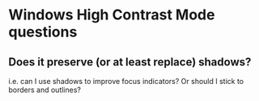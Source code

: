 # Windows High Contrast Mode questions

## Does it preserve (or at least replace) shadows?

i.e. can I use shadows to improve focus indicators? Or should I stick to borders and outlines?

